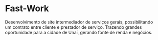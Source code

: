 # Fast-Work
Desenvolvimento de site intermediador de serviços gerais, possibilitando um contrato entre cliente e prestador de serviço. Trazendo grandes oportunidade para a cidade de Unaí, gerando fonte de renda e negócios.
